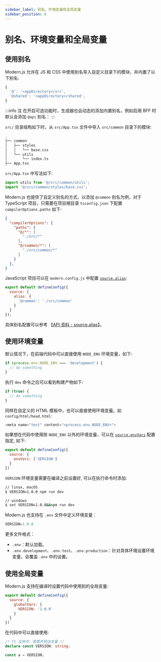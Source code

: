 ```yaml
---
sidebar_label: 别名、环境变量和全局变量
sidebar_position: 6
---
```


# 别名、环境变量和全局变量

## 使用别名

Modern.js 允许在 JS 和 CSS 中使用别名导入自定义目录下的模块，并内置了以下别名:

```js
{
  '@': '<appDirectory>/src',
  '@shared': '<appDirectory>/shared',
}
```

:::info 注
在开启可选功能时，生成器也会动态的添加内置别名，例如启用 BFF 时默认会添加 `@api` 别名：
:::

`src/` 目录结构如下时，从 `src/App.tsx` 文件中导入 `src/common` 目录下的模块:

```bash
.
├── common
│   ├── styles
│   │   └── base.css
│   └── utils
│       └── index.ts
├── App.tsx
```

`src/App.tsx` 中写法如下:

```ts
import utils from '@/src/common/utils';
import '@/src/common/styles/base.css';
```

Modern.js 也提供了自定义别名的方式，以添加 `@common` 别名为例，对于 TypeScript 项目，只需要在项目根目录 `tsconfig.json` 下配置 `compilerOptions.paths` 如下:

```json
{
  "compilerOptions": {
    "paths": {
      "@/*": [
        "./src/*"
      ],
      "@/common/*": [
        "./src/common/*"
      ]
    }
  },
}
```

JavaScript 项目可以在 `modern.config.js` 中配置 [`source.alias`](/docs/apis/config/source/alias):

```js title="modern.config.js"
export default defineConfig({
  source: {
    alias: {
      '@common': './src/common'
    }
  }
});
```

具体别名配置可以参考 【[API 资料 - source.alias](/docs/apis/config/source/alias)】。


## 使用环境变量

默认情况下，在前端代码中可以直接使用 `NODE_ENV` 环境变量，如下:

```js
if (process.env.NODE_ENV === 'development') {
  // do something
}
```

执行 `dev` 命令之后可以看到构建产物如下:

```js
if (true) {
  // do something
}
```

同样在自定义的 HTML 模板中，也可以直接使用环境变量。如 `config/html/head.html`:

```js
<meta name="test" content="<process.env.NODE_ENV>">
```

如果想在代码中使用除 `NODE_ENV` 以外的环境变量，可以在 [`source.envVars`](/docs/apis/config/source/env-vars) 配置指定, 如下:

```js title="modern.config.js"
export default defineConfig({
  source: {
    envVars: ['VERSION']
  }
})
```

`VERSION` 环境变量需要在编译之前设置好, 可以在执行命令时添加:

```bash
// linux, macOS
$ VERSION=1.0.0 npm run dev

// windows
$ set VERSION=1.0.0&&npm run dev
```

Modern.js 也支持在 `.env` 文件中定义环境变量：

```js title=".env"
VERSION=1.0.0
```

更多文件格式：

* `.env`：默认加载。
* `.env.development`、`.env.test`、`.env.production`：针对具体环境设置环境变量，会覆盖 `.env` 中的设置。


## 使用全局变量

Modern.js 支持在编译时设置代码中使用到的全局变量:

```js title="modern.config.js"
export default defineConfig({
  source: {
    globalVars: {
      VERSION: '1.0.0'
    }
  }
})
```

在代码中可以直接使用:

```ts title="App.tsx"
/* TS 应用中，需要声明该变量 */
declare const VERSION: string;

const a = VERSION;
```
